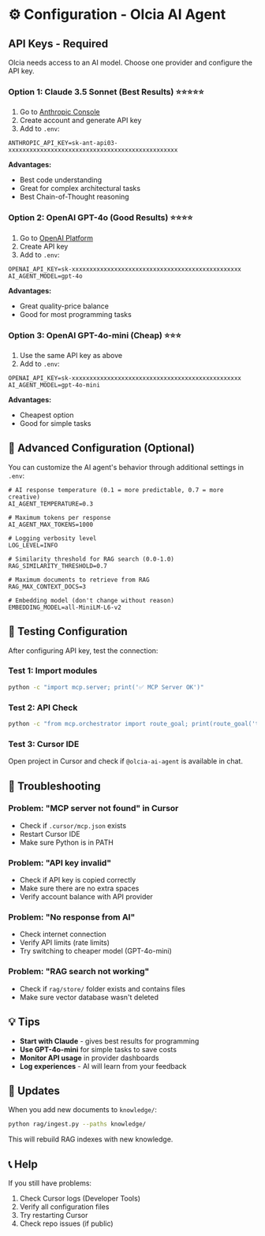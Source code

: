 # ⚙️ Configuration - Olcia AI Agent

## API Keys - Required

Olcia needs access to an AI model. Choose one provider and configure the API key.

### Option 1: Claude 3.5 Sonnet (Best Results) ⭐⭐⭐⭐⭐

1. Go to [Anthropic Console](https://console.anthropic.com/)
2. Create account and generate API key
3. Add to `.env`:
```env
ANTHROPIC_API_KEY=sk-ant-api03-xxxxxxxxxxxxxxxxxxxxxxxxxxxxxxxxxxxxxxxxxxxxxxxx
```

**Advantages:**
- Best code understanding
- Great for complex architectural tasks
- Best Chain-of-Thought reasoning

### Option 2: OpenAI GPT-4o (Good Results) ⭐⭐⭐⭐

1. Go to [OpenAI Platform](https://platform.openai.com/api-keys)
2. Create API key
3. Add to `.env`:
```env
OPENAI_API_KEY=sk-xxxxxxxxxxxxxxxxxxxxxxxxxxxxxxxxxxxxxxxxxxxxxxxx
AI_AGENT_MODEL=gpt-4o
```

**Advantages:**
- Great quality-price balance
- Good for most programming tasks

### Option 3: OpenAI GPT-4o-mini (Cheap) ⭐⭐⭐

1. Use the same API key as above
2. Add to `.env`:
```env
OPENAI_API_KEY=sk-xxxxxxxxxxxxxxxxxxxxxxxxxxxxxxxxxxxxxxxxxxxxxxxx
AI_AGENT_MODEL=gpt-4o-mini
```

**Advantages:**
- Cheapest option
- Good for simple tasks

## 🔧 Advanced Configuration (Optional)

You can customize the AI agent's behavior through additional settings in `.env`:

```env
# AI response temperature (0.1 = more predictable, 0.7 = more creative)
AI_AGENT_TEMPERATURE=0.3

# Maximum tokens per response
AI_AGENT_MAX_TOKENS=1000

# Logging verbosity level
LOG_LEVEL=INFO

# Similarity threshold for RAG search (0.0-1.0)
RAG_SIMILARITY_THRESHOLD=0.7

# Maximum documents to retrieve from RAG
RAG_MAX_CONTEXT_DOCS=3

# Embedding model (don't change without reason)
EMBEDDING_MODEL=all-MiniLM-L6-v2
```

## 🧪 Testing Configuration

After configuring API key, test the connection:

### Test 1: Import modules
```bash
python -c "import mcp.server; print('✅ MCP Server OK')"
```

### Test 2: API Check
```bash
python -c "from mcp.orchestrator import route_goal; print(route_goal('test task'))"
```

### Test 3: Cursor IDE
Open project in Cursor and check if `@olcia-ai-agent` is available in chat.

## 🚨 Troubleshooting

### Problem: "MCP server not found" in Cursor
- Check if `.cursor/mcp.json` exists
- Restart Cursor IDE
- Make sure Python is in PATH

### Problem: "API key invalid"
- Check if API key is copied correctly
- Make sure there are no extra spaces
- Verify account balance with API provider

### Problem: "No response from AI"
- Check internet connection
- Verify API limits (rate limits)
- Try switching to cheaper model (GPT-4o-mini)

### Problem: "RAG search not working"
- Check if `rag/store/` folder exists and contains files
- Make sure vector database wasn't deleted

## 💡 Tips

- **Start with Claude** - gives best results for programming
- **Use GPT-4o-mini** for simple tasks to save costs
- **Monitor API usage** in provider dashboards
- **Log experiences** - AI will learn from your feedback

## 🔄 Updates

When you add new documents to `knowledge/`:
```bash
python rag/ingest.py --paths knowledge/
```

This will rebuild RAG indexes with new knowledge.

## 📞 Help

If you still have problems:
1. Check Cursor logs (Developer Tools)
2. Verify all configuration files
3. Try restarting Cursor
4. Check repo issues (if public)
